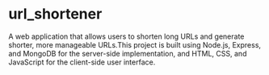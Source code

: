 # url_shortener
 A web application that allows users to shorten long URLs and generate shorter, more manageable URLs.This project is built using Node.js, Express, and MongoDB for the server-side implementation, and HTML, CSS, and JavaScript for the client-side user interface. 
